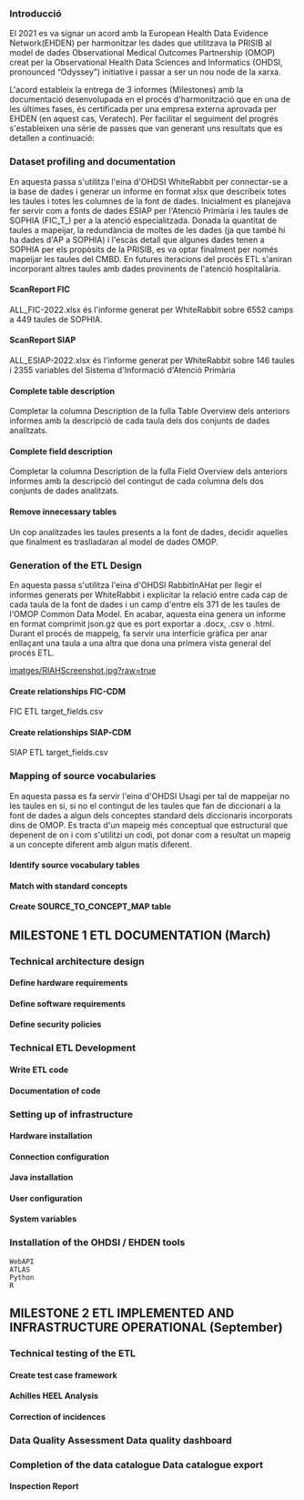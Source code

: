 ### Introducció

El 2021 es va signar un acord amb la European Health Data Evidence Network(EHDEN) per harmonitzar les dades que utilitzava la PRISIB al model de dades 
Observational Medical Outcomes Partnership (OMOP) creat per la Observational Health Data Sciences and Informatics (OHDSI, pronounced “Odyssey”) initiative 
i passar a ser un nou node de la xarxa. 

L'acord estableix la entrega de 3 informes (Milestones) amb la documentació desenvolupada en el procés d'harmonització que en una de les últimes fases, 
és certificada per una empresa externa aprovada per EHDEN (en aquest cas, Veratech).
Per facilitar el seguiment del progrés s'estableixen una sèrie de passes que van generant uns resultats que es detallen a continuació:

### Dataset profiling and documentation	
En aquesta passa s'utilitza l'eina d'OHDSI WhiteRabbit per connectar-se a la base de dades i generar un informe en format xlsx que describeix totes les taules i totes les columnes de la font de dades. Inicialment es planejava fer servir com a fonts de dades ESIAP per l'Atenció Primària i les taules de SOPHIA (FIC_T_) per a la atenció especialitzada. Donada la quantitat de taules a mapeijar, la redundància de moltes de les dades (ja que també hi ha dades d'AP a SOPHIA) i l'escàs detall que algunes dades tenen a SOPHIA per els propòsits de la PRISIB, es va optar finalment per només mapeijar les taules del CMBD. En futures iteracions del procés ETL s'aniran incorporant altres taules amb dades provinents de l'atenció hospitalària. 
#### ScanReport FIC
ALL_FIC-2022.xlsx és l'informe generat per WhiteRabbit sobre 6552 camps a 449 taules de SOPHIA.
#### ScanReport SIAP
ALL_ESIAP-2022.xlsx és l'informe generat per WhiteRabbit sobre 146 taules i 2355 variables del Sistema d'Informació d'Atenció Primària
#### Complete table description
Completar la columna Description de la fulla Table Overview dels anteriors informes amb la descripció de cada taula dels dos conjunts de dades analitzats.
#### Complete field description
Completar la columna Description de la fulla Field Overview dels anteriors informes amb la descripció del contingut de cada columna dels dos conjunts de dades analitzats.
#### Remove innecessary tables
Un cop analitzades les taules presents a la font de dades, decidir aquelles que finalment es traslladaran al model de dades OMOP. 
### Generation of the ETL Design	
En aquesta passa s'utilitza l'eina d'OHDSI RabbitInAHat per llegir el informes generats per WhiteRabbit i explicitar la relació entre cada cap de cada taula de la font de dades i un camp d'entre els 371 de les taules de l'OMOP Common Data Model.
En acabar, aquesta eina genera un informe en format comprimit json.gz que es port exportar a .docx, .csv o  .html.
Durant el procés de mappeig, fa servir una interficie gràfica per anar enllaçant una taula a una altra que dona una primera vista general del procés ETL.

[imatges/RIAHScreenshot.jpg?raw=true](https://github.com/IdISBa-PRISIB-Pau/wiki/blob/0bd6e73cd09c8e0a2b8119ff08a07b1796b08446/imatges/RIAHScreenshot.jpg)

#### Create relationships FIC-CDM
FIC ETL target_fields.csv
#### Create relationships SIAP-CDM
SIAP ETL target_fields.csv
### Mapping of source vocabularies	
En aquesta passa es fa servir l'eina d'OHDSI Usagi per tal de mappeijar no les taules en si, si no el contingut de les taules que fan de diccionari a la font de dades a algun dels conceptes standard dels diccionaris incorporats dins de OMOP. 
Es tracta d'un mapeig més conceptual que estructural que depenent de on i com s'utilitzi un codi, pot donar com a resultat un mapeig a un concepte diferent amb algun matís diferent. 
#### Identify source vocabulary tables
#### Match with standard concepts
#### Create SOURCE_TO_CONCEPT_MAP table
## MILESTONE 1 ETL DOCUMENTATION (March)	
### Technical architecture design	
#### 	Define hardware requirements
#### 	Define software requirements
#### 	Define security policies
### Technical ETL Development	
#### 	Write ETL code
#### 	Documentation of code
### Setting up of infrastructure	
#### 	Hardware installation
#### 	Connection configuration
#### 	Java installation
#### 	User configuration
#### 	System variables
### Installation of the OHDSI / EHDEN tools	
	WebAPI
	ATLAS
	Python
	R
## MILESTONE 2 ETL IMPLEMENTED AND INFRASTRUCTURE OPERATIONAL (September)	
### Technical testing of the ETL	
#### 	Create test case framework
#### 	Achilles HEEL Analysis
#### 	Correction of incidences
### Data Quality Assessment	Data quality dashboard
### Completion of the data catalogue	Data catalogue export
#### Inspection Report	
